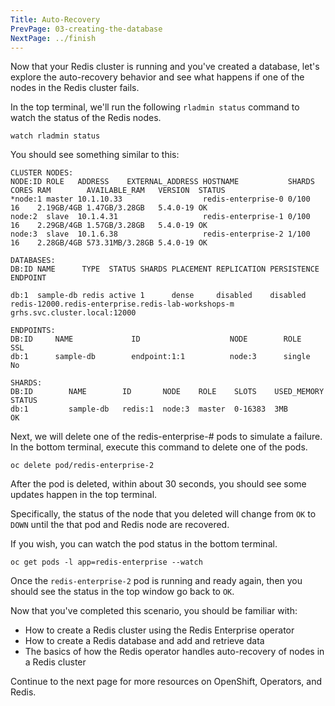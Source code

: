 ```yaml
---
Title: Auto-Recovery
PrevPage: 03-creating-the-database
NextPage: ../finish
---
```


Now that your Redis cluster is running and you've created a database, let's explore the auto-recovery behavior and see what happens if one of the nodes in the Redis cluster fails.

In the top terminal, we'll run the following `rladmin status` command to watch the status of the Redis nodes.

```execute-1
watch rladmin status
```

You should see something similar to this:
```
CLUSTER NODES:
NODE:ID ROLE   ADDRESS    EXTERNAL_ADDRESS HOSTNAME           SHARDS CORES RAM        AVAILABLE_RAM   VERSION  STATUS
*node:1 master 10.1.10.33                  redis-enterprise-0 0/100  16    2.19GB/4GB 1.47GB/3.28GB   5.4.0-19 OK
node:2  slave  10.1.4.31                   redis-enterprise-1 0/100  16    2.29GB/4GB 1.57GB/3.28GB   5.4.0-19 OK
node:3  slave  10.1.6.38                   redis-enterprise-2 1/100  16    2.28GB/4GB 573.31MB/3.28GB 5.4.0-19 OK

DATABASES:
DB:ID NAME      TYPE  STATUS SHARDS PLACEMENT REPLICATION PERSISTENCE ENDPOINT

db:1  sample-db redis active 1      dense     disabled    disabled    redis-12000.redis-enterprise.redis-lab-workshops-m
grhs.svc.cluster.local:12000

ENDPOINTS:
DB:ID     NAME             ID                    NODE        ROLE        SSL
db:1      sample-db        endpoint:1:1          node:3      single      No

SHARDS:
DB:ID        NAME        ID       NODE    ROLE    SLOTS    USED_MEMORY   STATUS
db:1         sample-db   redis:1  node:3  master  0-16383  3MB           OK
```

Next, we will delete one of the redis-enterprise-# pods to simulate a failure. In the bottom terminal, execute this command to delete one of the pods.

```execute-2
oc delete pod/redis-enterprise-2
```

After the pod is deleted, within about 30 seconds, you should see some updates happen in the top terminal. 

Specifically, the status of the node that you deleted will change from `OK` to `DOWN` until the that pod and Redis node are recovered.

 If you wish, you can watch the pod status in the bottom terminal. 

```execute-2
oc get pods -l app=redis-enterprise --watch
```

Once the `redis-enterprise-2` pod is running and ready again, then you should see the status in the top window go back to `OK`.

Now that you've completed this scenario, you should be familiar with:
* How to create a Redis cluster using the Redis Enterprise operator
* How to create a Redis database and add and retrieve data
* The basics of how the Redis operator handles auto-recovery of nodes in a Redis cluster

Continue to the next page for more resources on OpenShift, Operators, and Redis.


